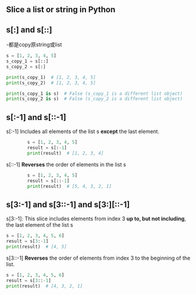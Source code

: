 
## Slice a list or string in Python
## s[:] and s[::]
   -都是copy原string或list
```python
s = [1, 2, 3, 4, 5]
s_copy_1 = s[::]
s_copy_2 = s[:]

print(s_copy_1)  # [1, 2, 3, 4, 5]
print(s_copy_2)  # [1, 2, 3, 4, 5]

print(s_copy_1 is s)  # False (s_copy_1 is a different list object)
print(s_copy_2 is s)  # False (s_copy_2 is a different list object)
```
      
## s[:-1] and s[::-1]
 s[:-1] Includes all elements of the list s **except** the last element.

 ```python
         s = [1, 2, 3, 4, 5]
         result = s[:-1]
         print(result)  # [1, 2, 3, 4]
 ```
 s[::-1] **Reverses** the order of elements in the list s
 ```python
         s = [1, 2, 3, 4, 5]
         result = s[::-1]
         print(result)  # [5, 4, 3, 2, 1]
  ```
 
 ## s[3:-1] and s[3::-1] and s[3:][::-1]
 s[3:-1]: This slice includes elements from index 3 **up to, but not including**, the last element of the list s
 ```python
s = [1, 2, 3, 4, 5, 6]
result = s[3:-1]
print(result)  # [4, 5]
 ```
 s[3::-1] **Reverses** the order of elements from index 3 to the beginning of the list.
```python
s = [1, 2, 3, 4, 5, 6]
result = s[3::-1]
print(result)  # [4, 3, 2, 1]
```


